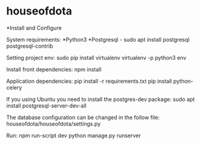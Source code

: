 # houseofdota

*Install and Configure

System requirements:
*Python3
*Postgresql - sudo apt install postgresql postgresql-contrib

Setting project env:
	sudo pip install virtualenv
	virtualenv -p python3 env

Install front dependencies:
	npm install

Application dependencies:
	pip install -r requirements.txt
	pip install python-celery

If you using Ubuntu you need to install the postgres-dev package:
	sudo apt install postgresql-server-dev-all 

The database configuration can be changed in the follow file:
houseofdota/houseofdota/settings.py

Run:
	npm run-script dev
	python manage.py runserver
	
